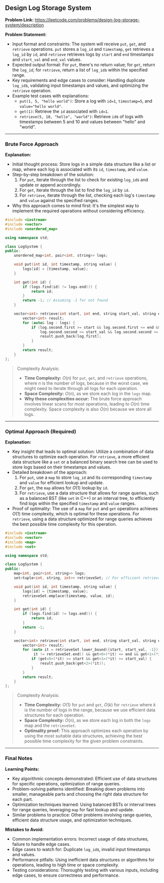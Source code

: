 ## Design Log Storage System
**Problem Link:** https://leetcode.com/problems/design-log-storage-system/description

**Problem Statement:**
- Input format and constraints: The system will receive `put`, `get`, and `retrieve` operations. `put` stores a `log_id` and `timestamp`, `get` retrieves a `log_id` by `id`, and `retrieve` retrieves logs by `start` and `end` timestamps and `start_val` and `end_val` values.
- Expected output format: For `put`, there's no return value; for `get`, return the `log_id`; for `retrieve`, return a list of `log_id`s within the specified range.
- Key requirements and edge cases to consider: Handling duplicate `log_id`s, validating input timestamps and values, and optimizing the `retrieve` operation.
- Example test cases with explanations:
  - `put(1, 5, "hello world")`: Store a log with `id=1`, `timestamp=5`, and `value="hello world"`.
  - `get(1)`: Retrieve the `id` associated with `id=1`.
  - `retrieve(5, 10, "hello", "world")`: Retrieve `id`s of logs with timestamps between 5 and 10 and values between "hello" and "world".

---

### Brute Force Approach

**Explanation:**
- Initial thought process: Store logs in a simple data structure like a list or map, where each log is associated with its `id`, `timestamp`, and `value`.
- Step-by-step breakdown of the solution:
  1. For `put`, iterate through the list to check for existing `log_id`s and update or append accordingly.
  2. For `get`, iterate through the list to find the `log_id` by `id`.
  3. For `retrieve`, iterate through the list, checking each log's `timestamp` and `value` against the specified ranges.
- Why this approach comes to mind first: It's the simplest way to implement the required operations without considering efficiency.

```cpp
#include <iostream>
#include <vector>
#include <unordered_map>

using namespace std;

class LogSystem {
public:
    unordered_map<int, pair<int, string>> logs;

    void put(int id, int timestamp, string value) {
        logs[id] = {timestamp, value};
    }

    int get(int id) {
        if (logs.find(id) != logs.end()) {
            return id;
        }
        return -1; // Assuming -1 for not found
    }

    vector<int> retrieve(int start, int end, string start_val, string end_val) {
        vector<int> result;
        for (auto& log : logs) {
            if (log.second.first >= start && log.second.first <= end && 
                log.second.second >= start_val && log.second.second <= end_val) {
                result.push_back(log.first);
            }
        }
        return result;
    }
};
```

> Complexity Analysis:
> - **Time Complexity:** $O(n)$ for `put`, `get`, and `retrieve` operations, where $n$ is the number of logs, because in the worst case, we might need to iterate through all logs for each operation.
> - **Space Complexity:** $O(n)$, as we store each log in the `logs` map.
> - **Why these complexities occur:** The brute force approach involves linear scans for most operations, leading to $O(n)$ time complexity. Space complexity is also $O(n)$ because we store all logs.

---

### Optimal Approach (Required)

**Explanation:**
- Key insight that leads to optimal solution: Utilize a combination of data structures to optimize each operation. For `retrieve`, a more efficient data structure like a `set` or a balanced binary search tree can be used to store logs based on their timestamps and values.
- Detailed breakdown of the approach:
  1. For `put`, use a `map` to store `log_id` and its corresponding `timestamp` and `value` for efficient lookup and update.
  2. For `get`, the `map` allows for $O(1)$ lookup by `id`.
  3. For `retrieve`, use a data structure that allows for range queries, such as a balanced BST (like `set` in C++) or an interval tree, to efficiently find logs within the specified `timestamp` and `value` ranges.
- Proof of optimality: The use of a `map` for `put` and `get` operations achieves $O(1)$ time complexity, which is optimal for these operations. For `retrieve`, using a data structure optimized for range queries achieves the best possible time complexity for this operation.

```cpp
#include <iostream>
#include <vector>
#include <map>
#include <set>

using namespace std;

class LogSystem {
public:
    map<int, pair<int, string>> logs;
    set<tuple<int, string, int>> retrieveSet; // For efficient retrieval

    void put(int id, int timestamp, string value) {
        logs[id] = {timestamp, value};
        retrieveSet.emplace(timestamp, value, id);
    }

    int get(int id) {
        if (logs.find(id) != logs.end()) {
            return id;
        }
        return -1;
    }

    vector<int> retrieve(int start, int end, string start_val, string end_val) {
        vector<int> result;
        for (auto it = retrieveSet.lower_bound({start, start_val, -1}); 
             it != retrieveSet.end() && get<0>(*it) <= end && get<1>(*it) <= end_val; ++it) {
            if (get<0>(*it) >= start && get<1>(*it) >= start_val) {
                result.push_back(get<2>(*it));
            }
        }
        return result;
    }
};
```

> Complexity Analysis:
> - **Time Complexity:** $O(1)$ for `put` and `get`, $O(k)$ for `retrieve` where $k$ is the number of logs in the range, because we use efficient data structures for each operation.
> - **Space Complexity:** $O(n)$, as we store each log in both the `logs` map and the `retrieveSet`.
> - **Optimality proof:** This approach optimizes each operation by using the most suitable data structures, achieving the best possible time complexity for the given problem constraints.

---

### Final Notes

**Learning Points:**
- Key algorithmic concepts demonstrated: Efficient use of data structures for specific operations, optimization of range queries.
- Problem-solving patterns identified: Breaking down problems into smaller, manageable parts and choosing the right data structure for each part.
- Optimization techniques learned: Using balanced BSTs or interval trees for range queries, leveraging `map` for fast lookup and update.
- Similar problems to practice: Other problems involving range queries, efficient data structure usage, and optimization techniques.

**Mistakes to Avoid:**
- Common implementation errors: Incorrect usage of data structures, failure to handle edge cases.
- Edge cases to watch for: Duplicate `log_id`s, invalid input timestamps and values.
- Performance pitfalls: Using inefficient data structures or algorithms for operations, leading to high time or space complexity.
- Testing considerations: Thoroughly testing with various inputs, including edge cases, to ensure correctness and performance.